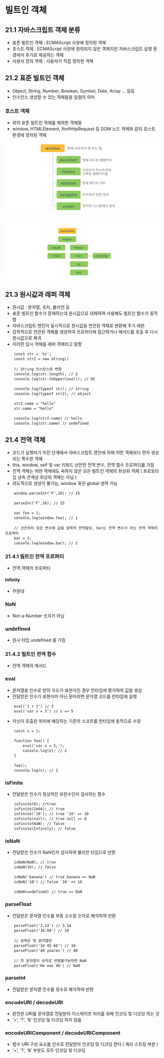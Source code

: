 # 빌트인 객체

## 21.1 자바스크립트 객체 분류

- 표준 빌트인 객체 : ECMAScript 사양에 정의된 객체
- 호스트 객체 : ECMAScript 사양에 정의되지 않은 객체지만 자바스크립트 실행 환경에서 추가로 제공하는 객체
- 사용자 정의 객체 : 사용자가 직접 정의한 객체

## 21.2 표준 빌트인 객체

- Object, String, Number, Boolean, Symbol, Date, Array ... 등등
- 인스턴스 생성할 수 있는 객체들을 일컬어 의미

### 호스트 객체

- 위의 표준 빌트인 객체를 제외한 객체들
- window, HTMLElement, XmlHttpRequest 등 DOM 노드 객체와 같이 호스트 환경에 정의된 객체

![window](image.png)

![DOM](image-1.png)

## 21.3 원시값과 래퍼 객체

- 원시값 : 문자열, 숫자, 불리언 등
- 표준 빌트인 함수가 존재하는데 원시값으로 대체하여 사용해도 빌트인 함수가 동작함
- 자바스크립트 엔진이 일시적으로 원시값을 연관된 객체로 변환해 주기 때문
- 암묵적으로 연관된 객체를 생성하여 프로퍼티에 접근하거나 메서드를 호출 후 다시 원시값으로 북귀
- 이러한 임시 객체를 래퍼 객체라고 말함

```JS
    const str = 'hi';
    const str2 = new String()

    // String 인스턴스로 변환
    console.log(str.length); // 2
    console.log(str.toUpperCase()); // HI

    console.log(typeof str); // string
    console.log(typeof str2); // object

    str2.name = "hello"
    str.name = "hello"

    console.log(str2.name) // hello
    console.log(str.name) // undefined
```

## 21.4 전역 객체

- 코드가 실행되기 이전 단계에서 자바스크립트 엔진에 의해 어떤 객체보다 먼저 생성되는 특수한 객체
- this, window, self 및 var 키워드 선언한 전역 변수, 전역 함수 프로퍼티를 가짐
- 전역 객체는 어떤 객체에도 속하지 않은 모든 빌트인 객체의 최상위 객체 ( 프로토타입 상속 관계상 최상위 객체는 아님 )
- 의도적으로 생성이 불가능, window 혹은 global 생략 가능

```JS
    window.parseInt('F',16); // 15

    parseInt('F',16); // 15

    var foo = 1;
    console.log(window.foo); // 1

    // 선언하지 않은 변수에 값을 암묵적 전역할당, bar는 전역 변수가 아닌 전역 객체의 프로퍼티
    bar = 2;
    console.log(window.bar); // 2
```

### 21.4.1 빌트인 전역 프로퍼티

- 전역 객체의 프로퍼티

#### Infinity

- 무한대

### NaN

- Not-a-Number 숫자가 아님

### undefined

- 원시 타입 undefined 를 가짐

### 21.4.2 빌트인 전역 함수

- 전역 객체의 메서드

### eval

- 문자열을 인수로 받아 코드가 표현식인 경우 런타임에 평가하여 값을 생성
- 전달받은 인수가 표현식이 아닌 문이라면 문자열 코드를 런타임에 실행

```JS
    eval('1 + 2') // 3
    eval('var x = 5') // x => 5

```

- 자신이 호출된 위치에 해당하는 기존의 스코프를 런타임에 동적으로 수정

```JS
    const x = 1;

    function foo() {
        eval('var x = 2;');
        console.log(x); // 2
    }

    foo();
    console.log(x); // 1
```

### isFinite

- 전달받은 인수가 정상적인 유한수인지 검사하는 함수

```JS
    isFinite(0); //true
    isFinite(2e64); // true
    isFinite('10'); // true '10' => 10
    isFinite(null); // true null => 0
    isFinite(NaN); // false
    isFinite(Infinity); // false
```

### isNaN

- 전달받은 인수가 NaN인지 검사하여 불리언 타입으로 반환

```JS
    isNaN(NaN); // true
    isNaN(10); // false

    isNaN('banana') // true banana => NaN
    isNaN('10') // false '10' => 10

    isNaN(undefined) // true => NaN
```

### parseFloat

- 전달받은 문자열 인수를 부동 소수점 숫자로 해석하여 반환

```JS
    parseFloat('3.14') // 3.14
    parseFloat('10.00') // 10

    // 공백은 첫 문자열만
    parseFloat('34 45 66') // 34
    parseFloat('40 yeares') // 40

    // 첫 문자열이 숫자로 반환불가능하면 NaN
    parseFloat('He was 40') // NaN
```

### parseInt

- 전달받은 문자열 인수를 정수로 해석하여 반환

### encodeURI / decodeURI

- 완전한 URI를 문자열로 전달받아 이스케이프 처리를 위해 인코딩 및 디코딩 하는 것
- '=', '?', '&' 인코딩 및 디코딩 하지 않음

### encodeURIComponent / decodeURIComponent

- 함수 URI 구성 요소를 인수로 전달받아 인코딩 및 디코딩 한다 ( 쿼리 스트링 부분 )
- '=', '?', '&' 부분도 모두 인코딩 및 디코딩
